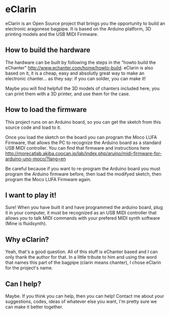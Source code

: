 eClarin
=======
eClarin is an Open Source project that brings you the opportunity to build an electronic aragonese bagpipe. It is based on the Arduino platform, 3D printing models and the USB MIDI Firmware.

How to build the hardware
-------------------------
The hardware can be built by following the steps in the "howto build the eChanter" http://www.echanter.com/home/howto-build. eClarin is also based on it, it is a cheap, easy and absolutly great way to make an electronic chanter... as they say: if you can solder, you can make it!

Maybe you will find helpfull the 3D models of chanters included here, you can print them with a 3D printer, and use them for the case.

How to load the firmware
------------------------
This project runs on an Arduino board, so you can get the sketch from this source code and load to it.

Once you load the sketch on the board you can program the Moco LUFA Firmware, that allows the PC to recognize the Arduino board as a standard USB MIDI controller. You can find that firmware and instructions here http://morecatlab.akiba.coocan.jp/lab/index.php/aruino/midi-firmware-for-arduino-uno-moco/?lang=en

Be careful because if you want to re-program the Arduino board you must program the Arduino firmware before, then load the modifyed sketch, then program the Moco LUFA Firmware again.

I want to play it!
------------------
Sure! When you have built it and have programmed the arduino board, plug it in your computer, it must be recognized as an USB MIDI controller that allows you to talk MIDI commands with your prefered MIDI synth software (Mine is fluidsynth).

Why eClarin?
------------
Yeah, that's a good question. All of this stuff is eChanter based and I can only thank the author for that. In a little tribute to him and using the word that names this part of the bagpipe (clarin means chanter), I chose eClarin for the project's name.

Can I help?
-----------
Maybe. If you think you can help, then you can help! Contact me about your suggestions, codes, ideas of whatever else you want, I'm pretty sure we can make it better together.
